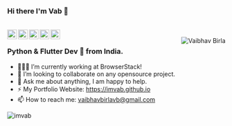 ### Hi there I'm Vab 👋
<br/>
<a href="https://twitter.com/immvab">
  <img align="left" alt="Vaibhav's Twitter" width="22px" src="https://cdn.jsdelivr.net/npm/simple-icons@v3/icons/twitter.svg" />
</a>
<a href="https://www.linkedin.com/in/imvab">
  <img align="left" alt="Vaibhav's LinkdeIN" width="22px" src="https://cdn.jsdelivr.net/npm/simple-icons@v3/icons/linkedin.svg" />
</a>
<a href="https://medium.com/@imvab">
  <img align="left" alt="Vaibhav's Medium" width="22px" src="https://cdn.jsdelivr.net/npm/simple-icons@v3/icons/medium.svg" />
</a>
<a href="https://kaggle.com/immvab">
  <img align="left" alt="Vaibhav's Kaggle" width="22px" src="https://cdn.jsdelivr.net/npm/simple-icons@3.1.0/icons/kaggle.svg" />
</a>
<a href="https://www.instagram.com/imvab_/">
  <img align="left" alt="Vaibhav's Instagram" width="22px" src="https://cdn.jsdelivr.net/npm/simple-icons@3.1.0/icons/instagram.svg" />
</a>
<br />
<!-- <img align="right" alt="GIF" src="https://media.giphy.com/media/1XCcD9VLQZ2Io/giphy.gif" /> -->
<img align="right" src="https://github-readme-stats.vercel.app/api?username=imvab&theme=algolia&show_icons=true&count_private=true&include_all_commits=true&hide=stars" alt="Vaibhav Birla" />

### Python & Flutter Dev 🚀 from India.
- 👨🏽‍💻 I’m currently working at BrowserStack!
- 👯 I’m looking to collaborate on any opensource project.
- 💬 Ask me about anything, I am happy to help.
- ⚡️ My Portfolio Website: https://imvab.github.io
- 📫 How to reach me: vaibhavbirlavb@gmail.com
<!-- 📝[Resume](https://drive.google.com/file/d/1TIgJ7rDBUYSkbs_QNcIEttJ5BFaIW3nn/view)-->

<p align="left"> <img src="https://komarev.com/ghpvc/?username=imvab" alt="imvab" /> </p>

<!-- <img src="https://github-readme-stats.vercel.app/api?username=imvab&theme=algolia&show_icons=true&count_private=true&include_all_commits=true&hide=stars" alt="Vaibhav Birla" /> -->
